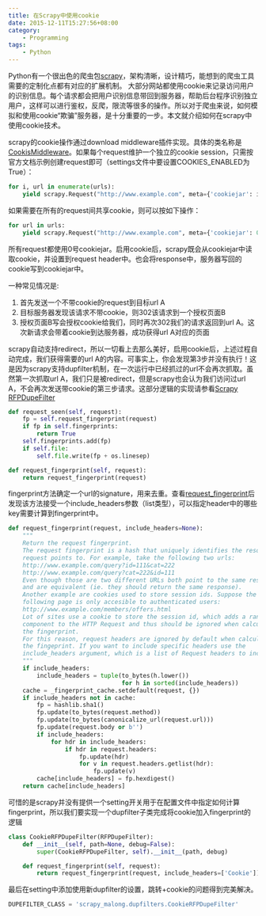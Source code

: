 ```yaml
---
title: 在Scrapy中使用cookie
date: 2015-12-11T15:27:56+08:00
category:
    - Programming
tags:
    - Python
---
```


Python有一个很出色的爬虫包[scrapy](http://scrapy.org/)，架构清晰，设计精巧，能想到的爬虫工具需要的定制化点都有对应的扩展机制。 大部分网站都使用cookie来记录访问用户的识别信息。每个请求都会把用户识别信息带回到服务器，帮助后台程序识别独立用户，这样可以进行鉴权，反爬，限流等很多的操作。所以对于爬虫来说，如何模拟和使用cookie“欺骗”服务器，是十分重要的一步。本文就介绍如何在scrapy中使用cookie技术。

<!--more--> 

scrapy的cookie操作通过download middleware插件实现。具体的类名称是[CookisMiddleware](http://doc.scrapy.org/en/latest/topics/downloader-middleware.html#module-scrapy.downloadermiddlewares.cookies)。如果每个request维护一个独立的cookie session，只需按官方文档示例创建request即可（settings文件中要设置COOKIES_ENABLED为True）：

```python
for i, url in enumerate(urls):
    yield scrapy.Request("http://www.example.com", meta={'cookiejar': i}, callback=self.parse_page)
```

如果需要在所有的request间共享cookie，则可以按如下操作：

```python
for url in urls:
    yield scrapy.Request("http://www.example.com", meta={'cookiejar': 0}, callback=self.parse_page)
```
所有request都使用0号cookiejar。启用cookie后，scrapy既会从cookiejar中读取cookie，并设置到request header中。也会将response中，服务器写回的cookie写到cookiejar中。

一种常见情况是:

1.  首先发送一个不带cookie的request到目标url A
2.  目标服务器发现该请求不带cookie，则302该请求到一个授权页面B
3.  授权页面B写会授权cookie给我们，同时再次302我们的请求返回到url A。这次新请求会带着cookie到达服务器，成功获得url A对应的页面

scrapy自动支持redirect，所以一切看上去那么美好，启用cookie后，上述过程自动完成，我们获得需要的url A的内容。可事实上，你会发现第3步并没有执行！这是因为scrapy支持dupfilter机制，在一次运行中已经抓过的url不会再次抓取。虽然第一次抓取url A，我们只是被redirect，但是scrapy也会认为我们访问过url A，不会再次发送带cookie的第三步请求。这部分逻辑的实现请参看[Scrapy RFPDupeFilter](https://github.com/scrapy/scrapy/blob/master/scrapy/dupefilters.py)

```python
def request_seen(self, request):
    fp = self.request_fingerprint(request)
    if fp in self.fingerprints:
        return True
    self.fingerprints.add(fp)
    if self.file:
        self.file.write(fp + os.linesep)

def request_fingerprint(self, request):
    return request_fingerprint(request)
```

fingerprint方法确定一个url的signature，用来去重。查看[request_fingerprint](https://github.com/scrapy/scrapy/blob/master/scrapy/utils/request.py)后发现该方法接受一个include_headers参数（list类型），可以指定header中的哪些key需要计算到fingerprint中。

```python
def request_fingerprint(request, include_headers=None):
    """
    Return the request fingerprint.
    The request fingerprint is a hash that uniquely identifies the resource the
    request points to. For example, take the following two urls:
    http://www.example.com/query?id=111&cat=222
    http://www.example.com/query?cat=222&id=111
    Even though those are two different URLs both point to the same resource
    and are equivalent (ie. they should return the same response).
    Another example are cookies used to store session ids. Suppose the
    following page is only accesible to authenticated users:
    http://www.example.com/members/offers.html
    Lot of sites use a cookie to store the session id, which adds a random
    component to the HTTP Request and thus should be ignored when calculating
    the fingerprint.
    For this reason, request headers are ignored by default when calculating
    the fingeprint. If you want to include specific headers use the
    include_headers argument, which is a list of Request headers to include.
    """
    if include_headers:
        include_headers = tuple(to_bytes(h.lower())
                                for h in sorted(include_headers))
    cache = _fingerprint_cache.setdefault(request, {})
    if include_headers not in cache:
        fp = hashlib.sha1()
        fp.update(to_bytes(request.method))
        fp.update(to_bytes(canonicalize_url(request.url)))
        fp.update(request.body or b'')
        if include_headers:
            for hdr in include_headers:
                if hdr in request.headers:
                    fp.update(hdr)
                    for v in request.headers.getlist(hdr):
                        fp.update(v)
        cache[include_headers] = fp.hexdigest()
    return cache[include_headers]
```

可惜的是scrapy并没有提供一个setting开关用于在配置文件中指定如何计算fingerprint，所以我们要实现一个dupfilter子类完成将cookie加入fingerprint的逻辑

```python
class CookieRFPDupeFilter(RFPDupeFilter):
    def __init__(self, path=None, debug=False):
        super(CookieRFPDupeFilter, self).__init__(path, debug)

    def request_fingerprint(self, request):
        return request_fingerprint(request, include_headers=['Cookie'])
```

最后在setting中添加使用新dupfilter的设置，跳转+cookie的问题得到完美解决。

```python
DUPEFILTER_CLASS = 'scrapy_malong.dupfilters.CookieRFPDupeFilter'
```
